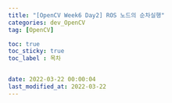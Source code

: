 ```yaml
---
title: "[OpenCV Week6 Day2] ROS 노드의 순차실행"
categories: dev_OpenCV
tag: [OpenCV]

toc: true
toc_sticky: true
toc_label : 목차


date: 2022-03-22 00:00:04
last_modified_at: 2022-03-22
---
```

<br>
<br>